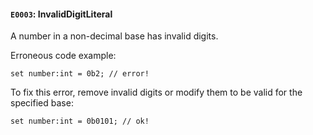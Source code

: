 #### `E0003`: InvalidDigitLiteral

A number in a non-decimal base has invalid digits.

Erroneous code example:
```
set number:int = 0b2; // error!
```

To fix this error, remove invalid digits or modify them to be valid for the specified base:
```
set number:int = 0b0101; // ok!
```
